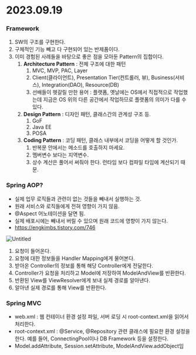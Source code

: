 # 2023.09.19

### Framework

1. SW의 구조를 구현한다.
2. 구체적인 기능 빼고 다 구현되어 있는 반제품이다.
3. 이미 경험된 사례들을 바탕으로 좋은 점을 모아둔 Pattern의 집합이다.
    1. **Architecture Pattern** : 전체 구조에 대한 패턴
        1. MVC, MVP, PAC, Layer
        2. Client(클라이언트), Presentation Tier(컨트롤러, 뷰), Business(서비스), Integration(DAO), Resource(DB)
        3. 선배들이 헷갈릴 만한 용어 : 플랫폼, 옛날에는 OS에서 직접적으로 작업했는데 지금은 OS 위의 다른 공간에서 작업하므로 플랫폼의 의미가 다를 수 있다.
    2. **Design Pattern** : 디자인 패턴, 클래스간의 관계성 구조 등.
        1. GoF
        2. Java EE
        3. POSA
    3. **Coding Pattern**  : 코딩 패턴, 클래스 내부에서 코딩을 어떻게 할 것인가.
        1. 반복문 안에서는 메소드를 호출하지 마세요.
        2. 멤버변수 보다는 지역변수.
        3. 상수 계산은 풀어서 써줘야 한다. 런타임 보다 컴파일 타임에 계산되기 때문.

### Spring AOP?

- 실제 업무 로직들과 관련이 없는 것들을 빼내서 실행하는 것.
- 원래 서비스와 로직들에게 전혀 영향이 가지 않음.
- @Aspect 어노테이션을 달면 됨.
- 실제 배포시에는 빼내서 버릴 수 있으며 원래 코드에 영향이 가지 않는다.
- https://engkimbs.tistory.com/746

![Untitled](https://prod-files-secure.s3.us-west-2.amazonaws.com/af24a09c-661e-49f0-8040-f1d0a9110aec/3bdec710-87ea-4c81-a1ed-faa276a3e35c/Untitled.png)

1. 요청이 들어온다.
2. 요청에 대한 정보들을 Handler Mapping에게 물어본다.
3. 받아온 Controller의 정보를 통해 해당 Controller에게 전달한다.
4. Controller가  요청을 처리하고 Model에 저장하여 ModelAndView를 반환한다.
5. 반환된 View를 ViewResolver에게 보내 실제 경로를 알아낸다.
6. 알아낸 실제 경로를 통해 View를 반환한다.

### Spring MVC

- web.xml : 웹 컨테이너 환경 설정 파일, 서버 로딩 시 root-context.xml을 읽어서 처리한다.
- root-context.xml : @Service, @Repository 관련 클래스에 필요한 환경 설정을 한다. 예를 들어, ConnectingPool이나 DB Framework 등을 설정한다.
- Model.addAttribute, Session.setAttribute, ModelAndView.addObject임
